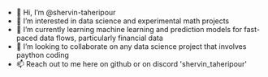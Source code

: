 - 👋 Hi, I’m @shervin-taheripour
- 👀 I’m interested in data science and experimental math projects
- 🌱 I’m currently learning machine learning and prediction models for fast-paced data flows, particularly financial data
- 💞️ I’m looking to collaborate on any data science project that involves paython coding
- 📫 Reach out to me here on github or on discord 'shervin_taheripour'
